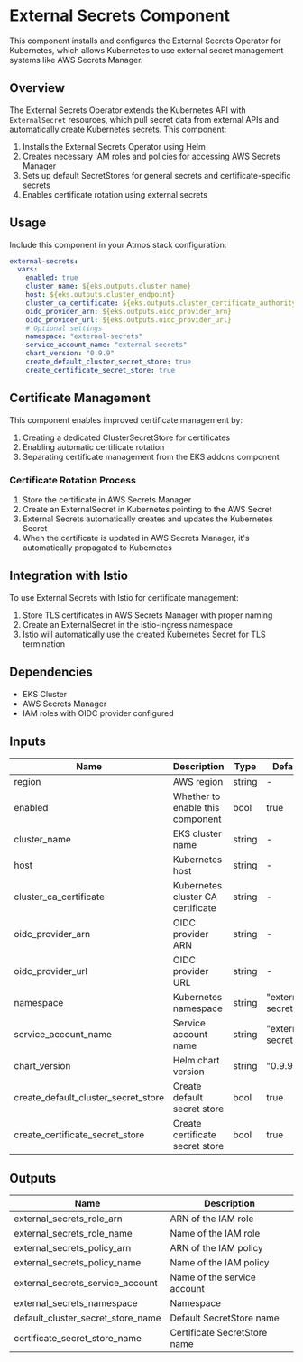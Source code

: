# External Secrets Component

This component installs and configures the External Secrets Operator for Kubernetes, which allows Kubernetes to use external secret management systems like AWS Secrets Manager.

## Overview

The External Secrets Operator extends the Kubernetes API with `ExternalSecret` resources, which pull secret data from external APIs and automatically create Kubernetes secrets. This component:

1. Installs the External Secrets Operator using Helm
2. Creates necessary IAM roles and policies for accessing AWS Secrets Manager
3. Sets up default SecretStores for general secrets and certificate-specific secrets
4. Enables certificate rotation using external secrets

## Usage

Include this component in your Atmos stack configuration:

```yaml
external-secrets:
  vars:
    enabled: true
    cluster_name: ${eks.outputs.cluster_name}
    host: ${eks.outputs.cluster_endpoint}
    cluster_ca_certificate: ${eks.outputs.cluster_certificate_authority_data}
    oidc_provider_arn: ${eks.outputs.oidc_provider_arn}
    oidc_provider_url: ${eks.outputs.oidc_provider_url}
    # Optional settings
    namespace: "external-secrets"
    service_account_name: "external-secrets"
    chart_version: "0.9.9"
    create_default_cluster_secret_store: true
    create_certificate_secret_store: true
```

## Certificate Management

This component enables improved certificate management by:

1. Creating a dedicated ClusterSecretStore for certificates
2. Enabling automatic certificate rotation
3. Separating certificate management from the EKS addons component

### Certificate Rotation Process

1. Store the certificate in AWS Secrets Manager
2. Create an ExternalSecret in Kubernetes pointing to the AWS Secret
3. External Secrets automatically creates and updates the Kubernetes Secret
4. When the certificate is updated in AWS Secrets Manager, it's automatically propagated to Kubernetes

## Integration with Istio

To use External Secrets with Istio for certificate management:

1. Store TLS certificates in AWS Secrets Manager with proper naming
2. Create an ExternalSecret in the istio-ingress namespace
3. Istio will automatically use the created Kubernetes Secret for TLS termination

## Dependencies

- EKS Cluster
- AWS Secrets Manager
- IAM roles with OIDC provider configured

## Inputs

| Name | Description | Type | Default |
|------|-------------|------|---------|
| region | AWS region | string | - |
| enabled | Whether to enable this component | bool | true |
| cluster_name | EKS cluster name | string | - |
| host | Kubernetes host | string | - |
| cluster_ca_certificate | Kubernetes cluster CA certificate | string | - |
| oidc_provider_arn | OIDC provider ARN | string | - |
| oidc_provider_url | OIDC provider URL | string | - |
| namespace | Kubernetes namespace | string | "external-secrets" |
| service_account_name | Service account name | string | "external-secrets" |
| chart_version | Helm chart version | string | "0.9.9" |
| create_default_cluster_secret_store | Create default secret store | bool | true |
| create_certificate_secret_store | Create certificate secret store | bool | true |

## Outputs

| Name | Description |
|------|-------------|
| external_secrets_role_arn | ARN of the IAM role |
| external_secrets_role_name | Name of the IAM role |
| external_secrets_policy_arn | ARN of the IAM policy |
| external_secrets_policy_name | Name of the IAM policy |
| external_secrets_service_account | Name of the service account |
| external_secrets_namespace | Namespace |
| default_cluster_secret_store_name | Default SecretStore name |
| certificate_secret_store_name | Certificate SecretStore name |